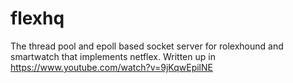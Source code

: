 # flexhq
The thread pool and epoll based socket server for rolexhound and smartwatch that implements netflex. Written up in https://www.youtube.com/watch?v=9jKqwEpilNE
